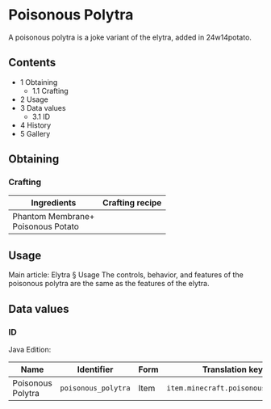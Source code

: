 # Poisonous Polytra
A poisonous polytra is a joke variant of the elytra, added in 24w14potato.

## Contents
- 1 Obtaining
	- 1.1 Crafting
- 2 Usage
- 3 Data values
	- 3.1 ID
- 4 History
- 5 Gallery

## Obtaining
### Crafting
| Ingredients                            | Crafting recipe |
|----------------------------------------|-----------------|
| Phantom Membrane+<br/>Poisonous Potato |                 |

## Usage
Main article: Elytra § Usage
The controls, behavior, and features of the poisonous polytra are the same as the features of the elytra.

## Data values
### ID
Java Edition:

| Name              | Identifier          | Form | Translation key                    |
|-------------------|---------------------|------|------------------------------------|
| Poisonous Polytra | `poisonous_polytra` | Item | `item.minecraft.poisonous_polytra` |

